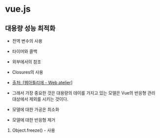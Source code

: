 # vue.js

## 대용량 성능 최적화

* 전역 변수의 사용
* 타이머와 콜백
* 외부에서의 참조
* Closures의 사용
* [출처:  [웹아틀리에 - Web atelier]](https://web-atelier.tistory.com/49)

* 그래서 가장 중요한 것은 대용량의 데이를 가지고 있는 모델은 Vue의 반응형 관리대상에서 제외를 시키는 것이다.

* 모델에 대한 가공은 최소화
* 모델에 대한 반응형 제거

1. Object.freeze() - 사용
